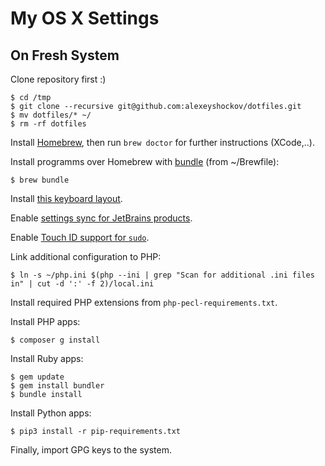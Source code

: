 # My OS X Settings

## On Fresh System

Clone repository first :)

```
$ cd /tmp
$ git clone --recursive git@github.com:alexeyshockov/dotfiles.git
$ mv dotfiles/* ~/
$ rm -rf dotfiles
```

Install [Homebrew](http://brew.sh/), then run `brew doctor` for further instructions (XCode,..).

Install programms over Homebrew with [bundle](https://github.com/Homebrew/homebrew-bundle) (from ~/Brewfile):

```
$ brew bundle
```

Install [this keyboard layout](https://github.com/tonsky/Universal-Layout).

Enable [settings sync for JetBrains products](https://www.jetbrains.com/help/idea/sharing-your-ide-settings.html#IDE_settings_sync).

Enable [Touch ID support for `sudo`](https://dev.to/equiman/how-to-use-macos-s-touch-id-on-terminal-5fhg).

Link additional configuration to PHP:

```
$ ln -s ~/php.ini $(php --ini | grep "Scan for additional .ini files in" | cut -d ':' -f 2)/local.ini
```

Install required PHP extensions from `php-pecl-requirements.txt`.

Install PHP apps:

```
$ composer g install
```

Install Ruby apps:

```
$ gem update
$ gem install bundler
$ bundle install
```

Install Python apps:

```
$ pip3 install -r pip-requirements.txt
```

Finally, import GPG keys to the system.
